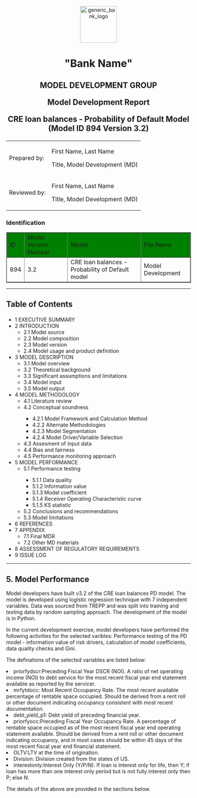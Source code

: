 <center>

<img src="../04_documentation/docs/generic_bank_logo.png" alt="generic_bank_logo" width="100" crossorigin="anonymous">

<h1>"Bank Name"</h1>

<h2>MODEL DEVELOPMENT GROUP <br>

Model Development Report

CRE loan balances - Probability of Default Model
(Model ID 894 Version 3.2)
</h2>
</center>

<center>
<table cellpadding="5">
<tr>
<td>
Prepared by: 
</td>
<td>
<p>First Name, Last Name</p>
<p>Title, Model Development (MD)</p>
</td>
<tr>
<td>
Reviewed by:
</td>
<td>
<p>First Name, Last Name</p>
<p>Title, Model Development (MD)</p>
</td>
</tr>
</table>
</center>

<h3>Identification</h3>
<table cellpadding="5" border="1">
<tr bgcolor=green>
<td>
ID
</td>
<td>
Model Version Number
</td>
<td>
Model
</td>
<td>
File Name
</td>
</tr>

<td>
894
</td>
<td>
3.2
</td>
<td>
CRE loan balances - Probability of Default model
</td>
<td>
Model Development
</td>
</tr>
</table>

<hr>

<div id="toc_container">
<h2><p class="toc_title">Table of Contents</p></h2>
<ul class="toc_list">
  <li><a>1 EXECUTIVE SUMMARY</a></li>
  <li><a>2 INTRODUCTION</a>
    <ul>
      <li><a>2.1 Model source</a></li>
      <li><a>2.2 Model composition</a></li>
      <li><a>2.3 Model version</a></li>
      <li><a>2.4 Model usage and product definition</a></li>
    </ul>
  </li>
  <li><a>3 MODEL DESCRIPTION</a>
    <ul>
      <li><a>3.1 Model overview</a></li>
      <li><a>3.2 Theoretical background</a></li>
      <li><a>3.3 Significant assumptions and limitations</a></li>
      <li><a>3.4 Model input</a></li>
      <li><a>3.5 Model output</a></li>
    </ul>
  </li>
  <li><a>4 MODEL METHODOLOGY</a>
    <ul>
      <li><a>4.1 Literature review</a></li>
      <li><a>4.2 Conceptual soundness</a></li>
        <ul>
          <li><a>4.2.1 Model Framework and Calculation Method</a></li>
          <li><a>4.2.2 Alternate Methodologies</a></li>
          <li><a>4.2.3 Model Segmentation</a></li>
          <li><a>4.2.4 Model Driver/Variable Selection</a></li>
        </ul>
      <li><a>4.3 Assesment of input data</a></li>
      <li><a>4.4 Bias and fairness</a></li>
      <li><a>4.5 Performance monitoring approach</a></li>
    </ul>
  </li>
  <li><a>5 MODEL PERFORMANCE</a>
    <ul>
      <li><a>5.1 Performance testing</a></li>
        <ul>
          <li><a>5.1.1 Data quality</a></li>
          <li><a>5.1.2 Information value</a></li>
          <li><a>5.1.3 Model coefficient</a></li>
          <li><a>5.1.4 Receiver Operating Characteristic curve</a></li> 
          <li><a>5.1.5 KS statistic</a></li> 
        </ul>
      <li><a>5.2 Conclusions and recommendations</a></li>
      <li><a>5.3 Model limitations</a></li>
    </ul>
  </li>
  <li><a>6 REFERENCES</a>
  <li><a>7 APPENDIX</a>
    <ul>
      <li><a>7.1 Final MDR</a></li>
      <li><a>7.2 Other MD materials</a></li>
    </ul>
  <li><a>8 ASSESSMENT OF REGULATORY REQUIREMENTS</a>
  <li><a>9 ISSUE LOG</a>
</ul>
</div>

<hr>
<h2>5. Model Performance</h2>

Model developers have built v3.2 of the CRE loan balances PD model. The model is developed using logistic regression technique with 7 independent variables. Data was sourced from TREPP and was split into training and testing data by random sampling approach. The development of the model is in Python.

In the current development exercise, model developers have performed the following activities for the selected varibles:
Performance testing of the PD model - information value of risk drivers, calculation of model coefficients, data quality checks and Gini.

The definations of the selected variables are listed below:
<li><a>priorfydscr:Preceding Fiscal Year DSCR (NOI). A ratio of net operating income (NOI) to debt service for the most recent fiscal year end statement available as reported by the servicer.</a></li>
<li><a>mrfytdocc: Most Recent Occupancy Rate. The most recent available percentage of rentable space occupied. Should be derived from a rent roll or other document indicating occupancy consistent with most recent documentation.</a></li>
<li><a>debt_yield_p1: Debt yield of preceding financial year.</a></li>
<li><a>priorfyocc:Preceding Fiscal Year Occupancy Rate. A percentage of rentable space occupied as of the most recent fiscal year end operating statement available. Should be derived from a rent roll or other document indicating occupancy, and in most cases should be within 45 days of the most recent fiscal year end financial statement.</a></li>
<li><a>OLTV:LTV at the time of origination.</a></li>
<li><a>Division: Division created from the states of US.</a></li>
<li><a>interestonly:Interest Only (Y/P/N). If loan is interest only for life, then Y; if loan has more than one interest only period but is not fully interest only then P; else N.</a></li>

The details of the above are provided in the sections below.
